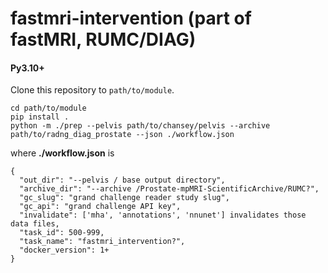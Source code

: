 # fastmri-intervention (part of fastMRI, RUMC/DIAG)

#### Py3.10+

Clone this repository to `path/to/module`.

```commandline
cd path/to/module
pip install .
python -m ./prep --pelvis path/to/chansey/pelvis --archive path/to/radng_diag_prostate --json ./workflow.json
```

where **./workflow.json** is
```
{
  "out_dir": "--pelvis / base output directory",
  "archive_dir": "--archive /Prostate-mpMRI-ScientificArchive/RUMC?",
  "gc_slug": "grand challenge reader study slug",
  "gc_api": "grand challenge API key",
  "invalidate": ['mha', 'annotations', 'nnunet'] invalidates those data files,
  "task_id": 500-999,
  "task_name": "fastmri_intervention?",
  "docker_version": 1+
}
```
